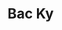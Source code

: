 ---
tags: project
title: Bac Ky
client: Bac Ky
services: Design & Development
cta: Visit site
project_url: https://backy.netlify.com/
background_color: '#121070'
description: We don’t stick with the old. We try new things, set our own limits, have honest conversations, and create things that matter. We craft simple sites for complex problems and put a strong emphasis on quality and efficiency in every detail from design to development.
---